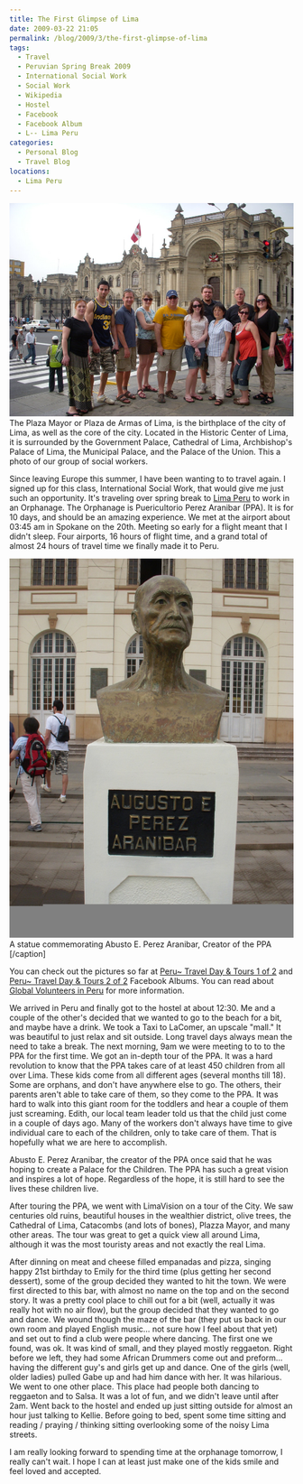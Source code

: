 ```yaml
---
title: The First Glimpse of Lima
date: 2009-03-22 21:05
permalink: /blog/2009/3/the-first-glimpse-of-lima
tags:
  - Travel
  - Peruvian Spring Break 2009
  - International Social Work
  - Social Work
  - Wikipedia
  - Hostel
  - Facebook
  - Facebook Album
  - L-- Lima Peru
categories:
  - Personal Blog
  - Travel Blog
locations: 
  - Lima Peru
---
```


![Photo of the Plaza Mayor en Lima][1] The Plaza Mayor or Plaza de Armas of Lima, is the birthplace of the city of Lima, as well as the core of the city. Located in the Historic Center of Lima, it is surrounded by the Government Palace, Cathedral of Lima, Archbishop's Palace of Lima, the Municipal Palace, and the Palace of the Union. This a photo of our group of social workers.

   [1]: /assets/media/lima-peru-group-spring-break.jpg

Since leaving Europe this summer, I have been wanting to to travel again. I signed up for this class, International Social Work, that would give me just such an opportunity. It's traveling over spring break to [Lima Peru][2] to work in an Orphanage. The Orphanage is Puericultorio Perez Aranibar (PPA). It is for 10 days, and should be an amazing experience. We met at the airport about 03:45 am in Spokane on the 20th. Meeting so early for a flight meant that I didn't sleep. Four airports, 16 hours of flight time, and a grand total of almost 24 hours of travel time we finally made it to Peru.

   [2]: http://en.wikipedia.org/wiki/Lima

![ A statue commemorating Abusto E. Perez Aranibar, Creator of the PPA    ][3] A statue commemorating Abusto E. Perez Aranibar, Creator of the PPA   [/caption] 

   [3]: /assets/media/lima-peru-statue-augusto-e-perez-aranibar.jpg

You can check out the pictures so far at [Peru~ Travel Day & Tours 1 of 2][4] and [Peru~ Travel Day & Tours 2 of 2][5] Facebook Albums. You can read about [Global Volunteers in Peru][6] for more information.

   [4]: https://www.facebook.com/media/set/?set=a.514358504716.2033743.44504407&type=1&l=642df8376d
   [5]: https://www.facebook.com/media/set/?set=a.514359866986.2033746.44504407&type=1&l=5d5ae1b5fc
   [6]: http://www.globalvolunteers.org/peru/

We arrived in Peru and finally got to the hostel at about 12:30. Me and a couple of the other's decided that we wanted to go to the beach for a bit, and maybe have a drink. We took a Taxi to LaComer, an upscale "mall." It was beautiful to just relax and sit outside. Long travel days always mean the need to take a break. The next morning, 9am we were meeting to to to the PPA for the first time. We got an in-depth tour of the PPA. It was a hard revolution to know that the PPA takes care of at least 450 children from all over Lima. These kids come from all different ages (several months till 18). Some are orphans, and don't have anywhere else to go. The others, their parents aren't able to take care of them, so they come to the PPA. It was hard to walk into this giant room for the toddlers and hear a couple of them just screaming. Edith, our local team leader told us that the child just come in a couple of days ago. Many of the workers don't always have time to give individual care to each of the children, only to take care of them. That is hopefully what we are here to accomplish.

Abusto E. Perez Aranibar, the creator of the PPA once said that he was hoping to create a Palace for the Children. The PPA has such a great vision and inspires a lot of hope. Regardless of the hope, it is still hard to see the lives these children live.

After touring the PPA, we went with LimaVision on a tour of the City. We saw centuries old ruins, beautiful houses in the wealthier district, olive trees, the Cathedral of Lima, Catacombs (and lots of bones), Plazza Mayor, and many other areas. The tour was great to get a quick view all around Lima, although it was the most touristy areas and not exactly the real Lima.

After dinning on meat and cheese filled empanadas and pizza, singing happy 21st birthday to Emily for the third time (plus getting her second dessert), some of the group decided they wanted to hit the town. We were first directed to this bar, with almost no name on the top and on the second story. It was a pretty cool place to chill out for a bit (well, actually it was really hot with no air flow), but the group decided that they wanted to go and dance. We wound though the maze of the bar (they put us back in our own room and played English music… not sure how I feel about that yet) and set out to find a club were people where dancing. The first one we found, was ok. It was kind of small, and they played mostly reggaeton. Right before we left, they had some African Drummers come out and preform… having the different guy's and girls get up and dance. One of the girls (well, older ladies) pulled Gabe up and had him dance with her. It was hilarious. We went to one other place. This place had people both dancing to reggaeton and to Salsa. It was a lot of fun, and we didn't leave until after 2am. Went back to the hostel and ended up just sitting outside for almost an hour just talking to Kellie. Before going to bed, spent some time sitting and reading / praying / thinking sitting overlooking some of the noisy Lima streets.

I am really looking forward to spending time at the orphanage tomorrow, I really can't wait. I hope I can at least just make one of the kids smile and feel loved and accepted.